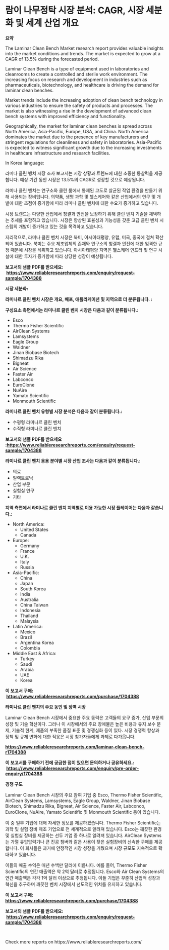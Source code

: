 <p><h1>람이 나무정탁 시장 분석: CAGR, 시장 세분화 및 세계 산업 개요</h1></p><p><strong>요약</strong></p>
<p><p>The Laminar Clean Bench Market research report provides valuable insights into the market conditions and trends. The market is expected to grow at a CAGR of 13.5% during the forecasted period. </p><p>Laminar Clean Bench is a type of equipment used in laboratories and cleanrooms to create a controlled and sterile work environment. The increasing focus on research and development in industries such as pharmaceuticals, biotechnology, and healthcare is driving the demand for laminar clean benches. </p><p>Market trends include the increasing adoption of clean bench technology in various industries to ensure the safety of products and processes. The market is also witnessing a rise in the development of advanced clean bench systems with improved efficiency and functionality.</p><p>Geographically, the market for laminar clean benches is spread across North America, Asia-Pacific, Europe, USA, and China. North America dominates the market due to the presence of key manufacturers and stringent regulations for cleanliness and safety in laboratories. Asia-Pacific is expected to witness significant growth due to the increasing investments in healthcare infrastructure and research facilities.</p><p>In Korea language:</p><p>라미나 클린 뱅치 시장 조사 보고서는 시장 상황과 트렌드에 대한 소중한 통찰력을 제공합니다. 예상 기간 동안 시장은 13.5%의 CAGR로 성장할 것으로 예상됩니다.</p><p>라미나 클린 벤치는 연구소와 클린 룸에서 통제된 고도로 살균된 작업 환경을 만들기 위해 사용되는 장비입니다. 의약품, 생명 과학 및 헬스케어와 같은 산업에서의 연구 및 개발에 대한 초점이 증가함에 따라 라미나 클린 벤치에 대한 수요가 증가하고 있습니다.</p><p>시장 트렌드는 다양한 산업에서 청결과 안전을 보장하기 위해 클린 벤치 기술을 채택하는 추세를 포함하고 있습니다. 시장은 향상된 효율성과 기능성을 갖춘 고급 클린 벤치 시스템의 개발이 증가하고 있는 것을 목격하고 있습니다.</p><p>지리적으로, 라미나 클린 벤치 시장은 북미, 아시아태평양, 유럽, 미국, 중국에 걸쳐 확산되어 있습니다. 북미는 주요 제조업체의 존재와 연구소의 청결과 안전에 대한 엄격한 규정 때문에 시장을 석취하고 있습니다. 아시아태평양 지역은 헬스케어 인프라 및 연구 시설에 대한 투자가 증가함에 따라 상당한 성장이 예상됩니다.</p></p>
<p><strong>보고서의 샘플 PDF를 받으세요: &nbsp;<a href="https://www.reliableresearchreports.com/enquiry/request-sample/1704388">https://www.reliableresearchreports.com/enquiry/request-sample/1704388</a></strong></p>
<p><strong>시장 세분화:</strong></p>
<p><strong> 라미나르 클린 벤치 시장은 개요, 배포, 애플리케이션 및 지역으로 더 분류됩니다. :</strong></p>
<p><strong>구성요소 측면에서는 라미나르 클린 벤치 시장은 다음과 같이 분류됩니다.:</strong></p>
<p><ul><li>Esco</li><li>Thermo Fisher Scientific</li><li>AirClean Systems</li><li>Lamsystems</li><li>Eagle Group</li><li>Waldner</li><li>Jinan Biobase Biotech</li><li>Shimadzu Rika</li><li>Bigneat</li><li>Air Science</li><li>Faster Air</li><li>Labconco</li><li>EuroClone</li><li>NuAire</li><li>Yamato Scientific</li><li>Monmouth Scientific</li></ul></p>
<p><strong> 라미나르 클린 벤치 유형별 시장 분석은 다음과 같이 분류됩니다.:</strong></p>
<p><ul><li>수평형 라미나르 클린 벤치</li><li>수직형 라미나르 클린 벤치</li></ul></p>
<p><strong>보고서의 샘플 PDF를 받으세요 :<a href="https://www.reliableresearchreports.com/enquiry/request-sample/1704388">https://www.reliableresearchreports.com/enquiry/request-sample/1704388</a></strong></p>
<p><strong> 라미나르 클린 벤치 응용 분야별 시장 산업 조사는 다음과 같이 분류됩니다.:</strong></p>
<p><ul><li>의료</li><li>일렉트로닉</li><li>산업 부문</li><li>실험실 연구</li><li>기타</li></ul></p>
<p><strong>지역 측면에서 라미나르 클린 벤치 지역별로 이용 가능한 시장 플레이어는 다음과 같습니다.:</strong></p>
<p><ul>
    <li>
        North America:
        <ul>
            <li>United States</li>
            <li>Canada</li>
        </ul>
    </li>
    <li>
        Europe:
        <ul>
            <li>Germany</li>
            <li>France</li>
            <li>U.K.</li>
            <li>Italy</li>
            <li>Russia</li>
        </ul>
    </li>
    <li>
        Asia-Pacific:
        <ul>
            <li>China</li>
            <li>Japan</li>
            <li>South Korea</li>
            <li>India</li>
            <li>Australia</li>
            <li>China Taiwan</li>
            <li>Indonesia</li>
            <li>Thailand</li>
            <li>Malaysia</li>
        </ul>
    </li>
    <li>
        Latin America:
        <ul>
            <li>Mexico</li>
            <li>Brazil</li>
            <li>Argentina Korea</li>
            <li>Colombia</li>
        </ul>
    </li>
    <li>
        Middle East & Africa:
        <ul>
            <li>Turkey</li>
            <li>Saudi</li>
            <li>Arabia</li>
            <li>UAE</li>
            <li>Korea</li>
        </ul>
    </li>
    </ul></p>
<p><strong>이 보고서 구매: &nbsp;<a href="https://www.reliableresearchreports.com/purchase/1704388">https://www.reliableresearchreports.com/purchase/1704388</a></strong></p>
<p><strong>라미나르 클린 벤치의 주요 동인 및 장벽 시장</strong></p>
<p><p>Laminar Clean Bench 시장에서 중요한 주요 동력은 고객들의 요구 증가, 산업 부문의 성장 및 기술 혁신이다. 그러나 이 시장에서의 주요 장애물은 높은 비용과 유지 보수 문제, 기술적 한계, 제품의 부족한 품질 표준 및 경쟁심화 등이 있다. 시장 경쟁력 향상과 정책 및 규제 변화에 대한 적응은 시장 참가자들에게 과제로 다가옵니다.</p></p>
<p><strong><a href="https://www.reliableresearchreports.com/laminar-clean-bench-r1704388">https://www.reliableresearchreports.com/laminar-clean-bench-r1704388</a></strong></p>
<p><strong>이 보고서를 구매하기 전에 궁금한 점이 있으면 문의하거나 공유하세요.: &nbsp;<a href="https://www.reliableresearchreports.com/enquiry/pre-order-enquiry/1704388">https://www.reliableresearchreports.com/enquiry/pre-order-enquiry/1704388</a></strong></p>
<p><strong>경쟁 구도</strong></p>
<p><p>Laminar Clean Bench 시장의 주요 참여 기업 중 Esco, Thermo Fisher Scientific, AirClean Systems, Lamsystems, Eagle Group, Waldner, Jinan Biobase Biotech, Shimadzu Rika, Bigneat, Air Science, Faster Air, Labconco, EuroClone, NuAire, Yamato Scientific 및 Monmouth Scientific 등이 있습니다. </p><p>이 중 일부 기업에 대해 자세한 정보를 제공하겠습니다. Thermo Fisher Scientific는 과학 및 실험 장비 제조 기업으로 전 세계적으로 알려져 있습니다. Esco는 깨끗한 환경 및 실험실 장비를 제공하는 선두 기업 중 하나로 알려져 있습니다. AirClean Systems는 가열 유압압력기나 큰 진공 챔버와 같은 사용이 잦은 실험장비의 신속한 구매를 제공합니다. 이 회사들은 과거에 안정적인 시장 성장을 거뒀으며 시장 규모도 지속적으로 확대하고 있습니다. </p><p>이들의 매출 수익은 매년 수백만 달러에 이릅니다. 예를 들어, Thermo Fisher Scientific의 연간 매출액은 약 2억 달러로 추정됩니다. Esco와 Air Clean Systems의 연간 매출액은 각각 1억 달러 이상으로 추정됩니다. 이들 기업은 꾸준히 산업적 성장과 혁신을 추구하며 깨끗한 벤치 시장에서 선도적인 위치를 유지하고 있습니다.</p></p>
<p><strong>이 보고서 구매: &nbsp; <a href="https://www.reliableresearchreports.com/purchase/1704388">https://www.reliableresearchreports.com/purchase/1704388</a></strong></p>
<p><strong>보고서의 샘플 PDF를 받으세요: &nbsp;<a href="https://www.reliableresearchreports.com/enquiry/request-sample/1704388">https://www.reliableresearchreports.com/enquiry/request-sample/1704388</a></strong><strong></strong></p>
<p>&nbsp;</p>
<p>Check more reports on https://www.reliableresearchreports.com/</p>